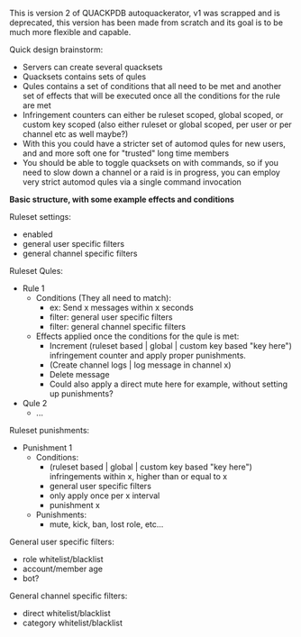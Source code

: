 This is version 2 of QUACKPDB autoquackerator, v1 was scrapped and is deprecated, this version has been made from scratch and its goal is to be much more flexible and capable.

Quick design brainstorm:
 - Servers can create several quacksets
 - Quacksets contains sets of qules
 - Qules contains a set of conditions that all need to be met and another set of effects that will be executed once all the conditions for the rule are met
 - Infringement counters can either be ruleset scoped, global scoped, or custom key scoped (also either ruleset or global scoped, per user or per channel etc as well maybe?)
 - With this you could have a stricter set of automod qules for new users, and and more soft one for "trusted" long time members
 - You should be able to toggle quacksets on with commands, so if you need to slow down a channel or a raid is in progress, you can employ very strict automod qules via a single command invocation

**Basic structure, with some example effects and conditions**

Ruleset settings:
 - enabled
 - general user specific filters
 - general channel specific filters

Ruleset Qules:
 - Rule 1
     + Conditions (They all need to match):
         * ex: Send x messages within x seconds
         * filter: general user specific filters
         * filter: general channel specific filters
     + Effects applied once the conditions for the qule is met:
         * Increment (ruleset based | global | custom key based "key here") infringement counter and apply proper punishments.
         * (Create channel logs | log message in channel x)
         * Delete message
         * Could also apply a direct mute here for example, without setting up punishments?
 - Qule 2
     + ...

Ruleset punishments:
 - Punishment 1
     + Conditions:
         *  (ruleset based | global | custom key based "key here") infringements within x, higher than or equal to x
         * general user specific filters
         * only apply once per x interval
         * punishment x
     + Punishments:
         * mute, kick, ban, lost role, etc...

General user specific filters:
 - role whitelist/blacklist
 - account/member age
 - bot?

General channel specific filters:
 - direct whitelist/blacklist
 - category whitelist/blacklist
